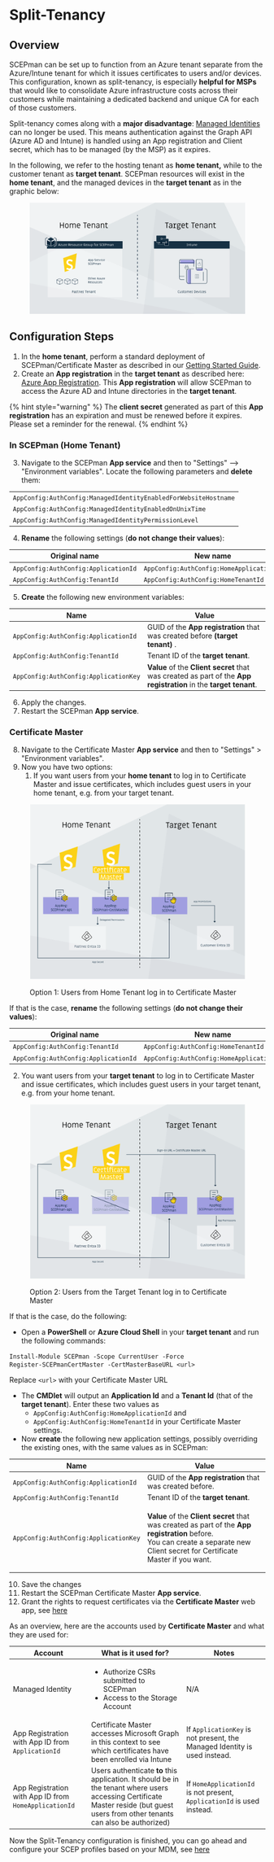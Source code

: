 # Split-Tenancy

## Overview <a href="#overview" id="overview"></a>

SCEPman can be set up to function from an Azure tenant separate from the Azure/Intune tenant for which it issues certificates to users and/or devices. This configuration, known as split-tenancy, is especially **helpful for MSPs** that would like to consolidate Azure infrastructure costs across their customers while maintaining a dedicated backend and unique CA for each of those customers.

Split-tenancy comes along with a **major disadvantage**: [Managed Identities](../post-installation-config.md) can no longer be used. This means authentication against the Graph API (Azure AD and Intune) is handled using an App registration and Client secret, which has to be managed (by the MSP) as it expires.

In the following, we refer to the hosting tenant as **home tenant,** while to the customer tenant as **target tenant**. SCEPman resources will exist in the **home tenant**, and the managed devices in the **target tenant** as in the graphic below:

<figure><img src="../../.gitbook/assets/scepman-split-graphic.png" alt=""><figcaption></figcaption></figure>

## Configuration Steps

1. In the **home tenant**, perform a standard deployment of SCEPman/Certificate Master as described in our [Getting Started Guide](../../scepman-deployment/deployment-guides/).
2. Create an **App registration** in the **target tenant** as described here: [Azure App Registration](../../scepman-deployment/permissions/azure-app-registration.md). This **App registration** will allow SCEPman to access the Azure AD and Intune directories in the **target tenant**.

{% hint style="warning" %}
The **client secret** generated as part of this **App registration** has an expiration and must be renewed before it expires. Please set a reminder for the renewal.
{% endhint %}

### In SCEPman (Home Tenant)

3. Navigate to the SCEPman **App service** and then to "Settings" --> "Environment variables". Locate the following parameters and **delete** them:

|                                                                 |
| --------------------------------------------------------------- |
| `AppConfig:AuthConfig:ManagedIdentityEnabledForWebsiteHostname` |
| `AppConfig:AuthConfig:ManagedIdentityEnabledOnUnixTime`         |
| `AppConfig:AuthConfig:ManagedIdentityPermissionLevel`           |

4. **Rename** the following settings (**do not change their values**):

| Original name                        | New name                                 |
| ------------------------------------ | ---------------------------------------- |
| `AppConfig:AuthConfig:ApplicationId` | `AppConfig:AuthConfig:HomeApplicationId` |
| `AppConfig:AuthConfig:TenantId`      | `AppConfig:AuthConfig:HomeTenantId`      |

5. **Create** the following new environment variables:

| Name                                  | Value                                                                                                             |
| ------------------------------------- | ----------------------------------------------------------------------------------------------------------------- |
| `AppConfig:AuthConfig:ApplicationId`  | GUID of the **App registration** that was created before **(target tenant)** .                                    |
| `AppConfig:AuthConfig:TenantId`       | Tenant ID of the **target tenant**.                                                                               |
| `AppConfig:AuthConfig:ApplicationKey` | **Value** of the **Client secret** that was created as part of the **App registration** in the **target tenant**. |

6. Apply the changes.
7. Restart the SCEPman **App service**.

### Certificate Master

8. Navigate to the Certificate Master **App service** and then to "Settings" > "Environment variables".
9. Now you have two options:
   1. If you want users from your **home tenant** to log in to Certificate Master and issue certificates, which includes guest users in your home tenant, e.g. from your target tenant.&#x20;

<figure><img src="../../.gitbook/assets/scepman-split-graphic2.png" alt=""><figcaption><p>Option 1: Users from Home Tenant log in to Certificate Master</p></figcaption></figure>

If that is the case, **rename** the following settings (**do not change their values**):

| Original name                        | New name                                 |
| ------------------------------------ | ---------------------------------------- |
| `AppConfig:AuthConfig:TenantId`      | `AppConfig:AuthConfig:HomeTenantId`      |
| `AppConfig:AuthConfig:ApplicationId` | `AppConfig:AuthConfig:HomeApplicationId` |

2. You want users from your **target tenant** to log in to Certificate Master and issue certificates, which includes guest users in your target tenant, e.g. from your home tenant.&#x20;

<figure><img src="../../.gitbook/assets/scepman-split-graphic3.png" alt=""><figcaption><p>Option 2: Users from the Target Tenant log in to Certificate Master</p></figcaption></figure>

If that is the case, do the following:

* Open a **PowerShell** or **Azure Cloud Shell** in your **target tenant** and run the following commands:

```
Install-Module SCEPman -Scope CurrentUser -Force
Register-SCEPmanCertMaster -CertMasterBaseURL <url>
```

Replace `<url>` with your Certificate Master URL

* The **CMDlet** will output an **Application Id** and a **Tenant Id** (that of the **target tenant**). Enter these two values as&#x20;
  * `AppConfig:AuthConfig:HomeApplicationId` and
  * `AppConfig:AuthConfig:HomeTenantId` in your Certificate Master settings.
* Now **create** the following new application settings, possibly overriding the existing ones, with the same values as in SCEPman:

| Name                                  | Value                                                                                                                                                                                                                            |
| ------------------------------------- | -------------------------------------------------------------------------------------------------------------------------------------------------------------------------------------------------------------------------------- |
| `AppConfig:AuthConfig:ApplicationId`  | GUID of the **App registration** that was created before.                                                                                                                                                                        |
| `AppConfig:AuthConfig:TenantId`       | Tenant ID of the **target tenant**.                                                                                                                                                                                              |
| `AppConfig:AuthConfig:ApplicationKey` | <p><strong>Value</strong> of the <strong>Client secret</strong> that was created as part of the <strong>App registration</strong> before.<br>You can create a separate new Client secret for Certificate Master if you want.</p> |

10. Save the changes
11. Restart the SCEPman Certificate Master **App service**.
12. Grant the rights to request certificates via the **Certificate Master** web app, see [here](../post-installation-config.md#granting-the-rights-to-request-certificates-via-the-certificate-master-website)

As an overview, here are the accounts used by **Certificate Master** and what they are used for:

| Account                                               | What is it used for?                                                                                                                                                               | Notes                                                                     |
| ----------------------------------------------------- | ---------------------------------------------------------------------------------------------------------------------------------------------------------------------------------- | ------------------------------------------------------------------------- |
| Managed Identity                                      | <ul><li>Authorize CSRs submitted to SCEPman</li><li>Access to the Storage Account</li></ul>                                                                                        | N/A                                                                       |
| App Registration with App ID from `ApplicationId`     | Certificate Master accesses Microsoft Graph in this context to see which certificates have been enrolled via Intune                                                                | If `ApplicationKey` is not present, the Managed Identity is used instead. |
| App Registration with App ID from `HomeApplicationId` | Users authenticate **to** this application. It should be in the tenant where users accessing Certificate Master reside (but guest users from other tenants can also be authorized) | If `HomeApplicationId` is not present, `ApplicationId` is used instead.   |

Now the Split-Tenancy configuration is finished, you can go ahead and configure your SCEP profiles based on your MDM, see [here](https://docs.scepman.com/advanced-configuration/split-tenancy)
